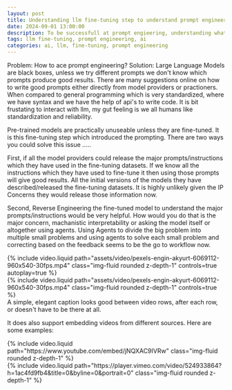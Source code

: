 ```yaml
---
layout: post
title: Understanding llm fine-tuning step to understand prompt engineering
date: 2024-09-01 13:00:00
description: To be successfull at prompt engieering, understanding what went into fine-tuning llm is crucial. 
tags: llm fine-tuning, prompt engineering, ai
categories: ai, llm, fine-tuning, prompt engineering 
---
```


Problem: How to ace prompt engineering? 
Solution: Large Language Models are black boxes, unless we try different prompts we don't know which prompts produce good results. There are many suggestions online on how to write good prompts either directly from model providers or practioners. When compared to general programming which is very standardized, where we have syntax and we have the help of api's to write code. It is bit frustating to interact with llm, my gut feeling is we all humans like standardization and reliability. 

Pre-trained models are practically unuseable unless they are fine-tuned. It is this fine-tuning step which introduced the prompting. There are two ways you could solve this issue ..... 

First, if all the model providers could release the major prompts/instructions which they have used in the fine-tuning datasets. If we know all the instructions which they have used to fine-tune it then using those prompts will give good results. All the initial versions of the models they have described/released the fine-tuning datasets. It is highly unlikely given the IP Concerns they would release those information now.  

Second, Reverse Engineering the fine-tuned model to understand the major prompts/instructions would be very helpful. How would you do that is the major concern, machanistic interpretability or asking the model itself or altogether using agents. Using Agents to divide the big problem into multiple small problems and using agents to solve each small problem and correcting based on the feedback seems to be the go to workflow now. 


 

<div class="row mt-3">
    <div class="col-sm mt-3 mt-md-0">
        {% include video.liquid path="assets/video/pexels-engin-akyurt-6069112-960x540-30fps.mp4" class="img-fluid rounded z-depth-1" controls=true autoplay=true %}
    </div>
    <div class="col-sm mt-3 mt-md-0">
        {% include video.liquid path="assets/video/pexels-engin-akyurt-6069112-960x540-30fps.mp4" class="img-fluid rounded z-depth-1" controls=true %}
    </div>
</div>
<div class="caption">
    A simple, elegant caption looks good between video rows, after each row, or doesn't have to be there at all.
</div>

It does also support embedding videos from different sources. Here are some examples:

<div class="row mt-3">
    <div class="col-sm mt-3 mt-md-0">
        {% include video.liquid path="https://www.youtube.com/embed/jNQXAC9IVRw" class="img-fluid rounded z-depth-1" %}
    </div>
    <div class="col-sm mt-3 mt-md-0">
        {% include video.liquid path="https://player.vimeo.com/video/524933864?h=1ac4fd9fb4&title=0&byline=0&portrait=0" class="img-fluid rounded z-depth-1" %}
    </div>
</div>
